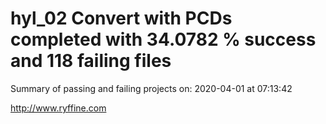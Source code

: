 # hyl_02 Convert with PCDs completed with 34.0782 % success and 118 failing files

Summary of passing and failing projects on: 2020-04-01 at 07:13:42

http://www.ryffine.com
